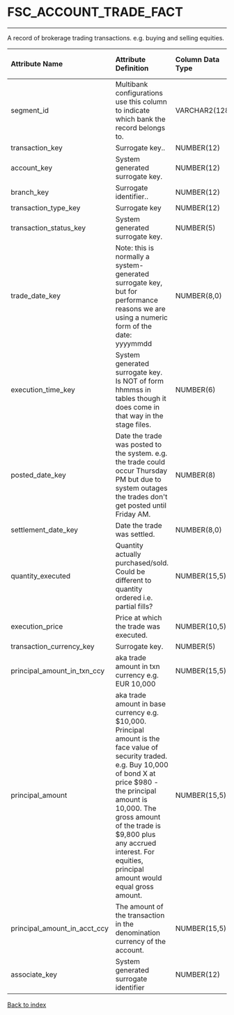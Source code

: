 # FSC_ACCOUNT_TRADE_FACT

---

A record of brokerage trading transactions.  e.g. buying and selling equities.

| Attribute Name               | Attribute Definition                                                                                                                                                                                                                                                                                            | Column Data Type   | Column Null Option   | Column Is PK   | Column Is FK   |
|:-----------------------------|:----------------------------------------------------------------------------------------------------------------------------------------------------------------------------------------------------------------------------------------------------------------------------------------------------------------|:-------------------|:---------------------|:---------------|:---------------|
| segment_id                   | Multibank configurations use this column to indicate which bank the record belongs to.                                                                                                                                                                                                                          | VARCHAR2(128)      | Not Null             | No             | Yes            |
| transaction_key              | Surrogate key..                                                                                                                                                                                                                                                                                                 | NUMBER(12)         | Not Null             | No             | Yes            |
| account_key                  | System generated surrogate key.                                                                                                                                                                                                                                                                                 | NUMBER(12)         | Not Null             | No             | Yes            |
| branch_key                   | Surrogate identifier..                                                                                                                                                                                                                                                                                          | NUMBER(12)         | Not Null             | No             | Yes            |
| transaction_type_key         | Surrogate key                                                                                                                                                                                                                                                                                                   | NUMBER(12)         | Not Null             | No             | Yes            |
| transaction_status_key       | System generated surrogate key.                                                                                                                                                                                                                                                                                 | NUMBER(5)          | Not Null             | No             | Yes            |
| trade_date_key               | Note: this is normally a system-generated surrogate key, but for performance reasons we are using a numeric form of the date: yyyymmdd                                                                                                                                                                          | NUMBER(8,0)        | Not Null             | No             | Yes            |
| execution_time_key           | System generated surrogate key.  Is NOT of form hhmmss in tables though it does come in that way in the stage files.                                                                                                                                                                                            | NUMBER(6)          | Not Null             | No             | Yes            |
| posted_date_key              | Date the trade was posted to the system.  e.g. the trade could occur Thursday PM but due to system outages the trades don't get posted until Friday AM.                                                                                                                                                         | NUMBER(8)          | Not Null             | No             | No             |
| settlement_date_key          | Date the trade was settled.                                                                                                                                                                                                                                                                                     | NUMBER(8,0)        | Not Null             | No             | No             |
| quantity_executed            | Quantity actually purchased/sold.  Could be different to quantity ordered i.e. partial fills?                                                                                                                                                                                                                   | NUMBER(15,5)       | Null                 | No             | No             |
| execution_price              | Price at which the trade was executed.                                                                                                                                                                                                                                                                          | NUMBER(10,5)       | Null                 | No             | No             |
| transaction_currency_key     | Surrogate key.                                                                                                                                                                                                                                                                                                  | NUMBER(5)          | Not Null             | No             | Yes            |
| principal_amount_in_txn_ccy  | aka trade amount in txn currency e.g. EUR 10,000                                                                                                                                                                                                                                                                | NUMBER(15,5)       | Null                 | No             | No             |
| principal_amount             | aka trade amount in base currency e.g. $10,000.  Principal amount is the face value of security traded.  e.g. Buy 10,000 of bond X at price $980 - the principal amount is 10,000.  The gross amount of the trade is $9,800 plus any accrued interest. For equities, principal amount would equal gross amount. | NUMBER(15,5)       | Null                 | No             | No             |
| principal_amount_in_acct_ccy | The amount of the transaction in the denomination currency of the account.                                                                                                                                                                                                                                      | NUMBER(15,5)       | Not Null             | No             | No             |
| associate_key                | System generated surrogate identifier                                                                                                                                                                                                                                                                           | NUMBER(12)         | Null                 | No             | Yes            |

[Back to index](./index.md)